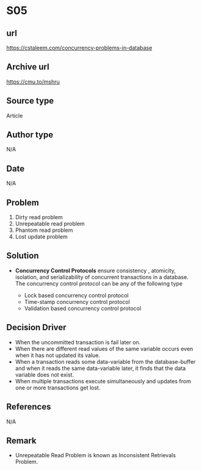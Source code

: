 # S05

## url
https://cstaleem.com/concurrency-problems-in-database

## Archive url
https://cmu.to/mshru

## Source type
Article

## Author type
N/A

## Date
N/A

## Problem
1. Dirty read problem
2. Unrepeatable read problem
3. Phantom read problem
4. Lost update problem

## Solution 
- **Concurrency Control Protocols**  ensure consistency , atomicity, isolation, and serializability of concurrent transactions in a database. The concurrency control protocol  can be any of the following type

  * Lock based concurrency control protocol
  * Time-stamp concurrency control protocol
  * Validation based concurrency control protocol


## Decision Driver
- When the uncommitted transaction is fail later on.
- When there are different read values of the same variable occurs even when it has not updated its value.
-  When a transaction reads some data-variable from the database-buffer and when it reads the same data-variable later, it finds that the data variable does not exist.
- When multiple transactions execute simultaneously and updates from one or more transactions get lost.

## References 
N/A

## Remark
- Unrepeatable Read Problem is known as Inconsistent Retrievals Problem.

